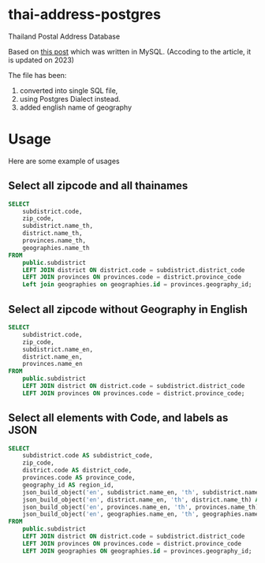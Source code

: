 # thai-address-postgres
Thailand Postal Address Database

Based on [this post](https://dooplearn.com/province-database/) which was written in MySQL. (Accoding to the article, it is updated on 2023)

The file has been:

1. converted into single SQL file,
2. using Postgres Dialect instead.
3. added english name of geography

# Usage

Here are some example of usages

## Select all zipcode and all thainames

```sql
SELECT
	subdistrict.code,
	zip_code,
	subdistrict.name_th,
	district.name_th,
	provinces.name_th,
	geographies.name_th
FROM
	public.subdistrict
	LEFT JOIN district ON district.code = subdistrict.district_code
	LEFT JOIN provinces ON provinces.code = district.province_code
	Left join geographies on geographies.id = provinces.geography_id;
```

## Select all zipcode without Geography in English

```sql
SELECT
	subdistrict.code,
	zip_code,
	subdistrict.name_en,
	district.name_en,
	provinces.name_en
FROM
	public.subdistrict
	LEFT JOIN district ON district.code = subdistrict.district_code
	LEFT JOIN provinces ON provinces.code = district.province_code;
```
## Select all elements with Code, and labels as JSON

```sql
SELECT
	subdistrict.code AS subdistrict_code,
	zip_code,
	district.code AS district_code,
	provinces.code AS province_code,
	geography_id AS region_id,
	json_build_object('en', subdistrict.name_en, 'th', subdistrict.name_th) AS subdistrict,
	json_build_object('en', district.name_en, 'th', district.name_th) AS district,
	json_build_object('en', provinces.name_en, 'th', provinces.name_th) AS province,
	json_build_object('en', geographies.name_en, 'th', geographies.name_th) AS region
FROM
	public.subdistrict
	LEFT JOIN district ON district.code = subdistrict.district_code
	LEFT JOIN provinces ON provinces.code = district.province_code
	LEFT JOIN geographies ON geographies.id = provinces.geography_id;
```
